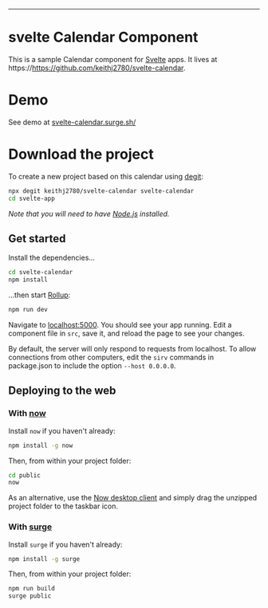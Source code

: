 
---

# svelte Calendar Component

This is a sample Calendar component for [Svelte](https://svelte.dev) apps. It lives at https://https://github.com/keithj2780/svelte-calendar.

# Demo

See demo at [svelte-calendar.surge.sh/](http://svelte-calendar.surge.sh/)

# Download the project

To create a new project based on this calendar using [degit](https://github.com/Rich-Harris/degit):

```bash
npx degit keithj2780/svelte-calendar svelte-calendar
cd svelte-app
```

*Note that you will need to have [Node.js](https://nodejs.org) installed.*


## Get started

Install the dependencies...

```bash
cd svelte-calendar
npm install
```

...then start [Rollup](https://rollupjs.org):

```bash
npm run dev
```

Navigate to [localhost:5000](http://localhost:5000). You should see your app running. Edit a component file in `src`, save it, and reload the page to see your changes.

By default, the server will only respond to requests from localhost. To allow connections from other computers, edit the `sirv` commands in package.json to include the option `--host 0.0.0.0`.


## Deploying to the web

### With [now](https://zeit.co/now)

Install `now` if you haven't already:

```bash
npm install -g now
```

Then, from within your project folder:

```bash
cd public
now
```

As an alternative, use the [Now desktop client](https://zeit.co/download) and simply drag the unzipped project folder to the taskbar icon.

### With [surge](https://surge.sh/)

Install `surge` if you haven't already:

```bash
npm install -g surge
```

Then, from within your project folder:

```bash
npm run build
surge public
```
